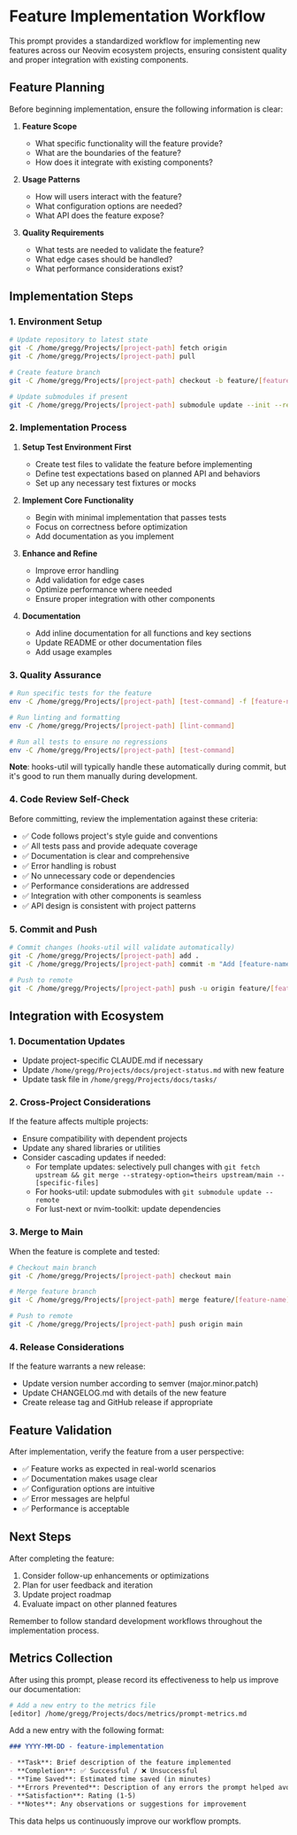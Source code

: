 # Feature Implementation Workflow

This prompt provides a standardized workflow for implementing new features across our Neovim ecosystem projects, ensuring consistent quality and proper integration with existing components.

## Feature Planning

Before beginning implementation, ensure the following information is clear:

1. **Feature Scope**
   - What specific functionality will the feature provide?
   - What are the boundaries of the feature?
   - How does it integrate with existing components?

2. **Usage Patterns**
   - How will users interact with the feature?
   - What configuration options are needed?
   - What API does the feature expose?

3. **Quality Requirements**
   - What tests are needed to validate the feature?
   - What edge cases should be handled?
   - What performance considerations exist?

## Implementation Steps

### 1. Environment Setup

```bash
# Update repository to latest state
git -C /home/gregg/Projects/[project-path] fetch origin
git -C /home/gregg/Projects/[project-path] pull

# Create feature branch
git -C /home/gregg/Projects/[project-path] checkout -b feature/[feature-name]

# Update submodules if present
git -C /home/gregg/Projects/[project-path] submodule update --init --recursive
```

### 2. Implementation Process

1. **Setup Test Environment First**
   - Create test files to validate the feature before implementing
   - Define test expectations based on planned API and behaviors
   - Set up any necessary test fixtures or mocks

2. **Implement Core Functionality**
   - Begin with minimal implementation that passes tests
   - Focus on correctness before optimization
   - Add documentation as you implement

3. **Enhance and Refine**
   - Improve error handling
   - Add validation for edge cases
   - Optimize performance where needed
   - Ensure proper integration with other components

4. **Documentation**
   - Add inline documentation for all functions and key sections
   - Update README or other documentation files
   - Add usage examples

### 3. Quality Assurance

```bash
# Run specific tests for the feature
env -C /home/gregg/Projects/[project-path] [test-command] -f [feature-name]

# Run linting and formatting
env -C /home/gregg/Projects/[project-path] [lint-command]

# Run all tests to ensure no regressions
env -C /home/gregg/Projects/[project-path] [test-command]
```

**Note**: hooks-util will typically handle these automatically during commit, but it's good to run them manually during development.

### 4. Code Review Self-Check

Before committing, review the implementation against these criteria:

- ✅ Code follows project's style guide and conventions
- ✅ All tests pass and provide adequate coverage
- ✅ Documentation is clear and comprehensive
- ✅ Error handling is robust
- ✅ No unnecessary code or dependencies
- ✅ Performance considerations are addressed
- ✅ Integration with other components is seamless
- ✅ API design is consistent with project patterns

### 5. Commit and Push

```bash
# Commit changes (hooks-util will validate automatically)
git -C /home/gregg/Projects/[project-path] add .
git -C /home/gregg/Projects/[project-path] commit -m "Add [feature-name] with [brief description]"

# Push to remote
git -C /home/gregg/Projects/[project-path] push -u origin feature/[feature-name]
```

## Integration with Ecosystem

### 1. Documentation Updates

- Update project-specific CLAUDE.md if necessary
- Update `/home/gregg/Projects/docs/project-status.md` with new feature
- Update task file in `/home/gregg/Projects/docs/tasks/`

### 2. Cross-Project Considerations

If the feature affects multiple projects:

- Ensure compatibility with dependent projects
- Update any shared libraries or utilities
- Consider cascading updates if needed:
  - For template updates: selectively pull changes with `git fetch upstream && git merge --strategy-option=theirs upstream/main -- [specific-files]`
  - For hooks-util: update submodules with `git submodule update --remote`
  - For lust-next or nvim-toolkit: update dependencies

### 3. Merge to Main

When the feature is complete and tested:

```bash
# Checkout main branch
git -C /home/gregg/Projects/[project-path] checkout main

# Merge feature branch
git -C /home/gregg/Projects/[project-path] merge feature/[feature-name]

# Push to remote
git -C /home/gregg/Projects/[project-path] push origin main
```

### 4. Release Considerations

If the feature warrants a new release:

- Update version number according to semver (major.minor.patch)
- Update CHANGELOG.md with details of the new feature
- Create release tag and GitHub release if appropriate

## Feature Validation

After implementation, verify the feature from a user perspective:

- ✅ Feature works as expected in real-world scenarios
- ✅ Documentation makes usage clear
- ✅ Configuration options are intuitive
- ✅ Error messages are helpful
- ✅ Performance is acceptable

## Next Steps

After completing the feature:

1. Consider follow-up enhancements or optimizations
2. Plan for user feedback and iteration
3. Update project roadmap
4. Evaluate impact on other planned features

Remember to follow standard development workflows throughout the implementation process.

## Metrics Collection

After using this prompt, please record its effectiveness to help us improve our documentation:

```bash
# Add a new entry to the metrics file
[editor] /home/gregg/Projects/docs/metrics/prompt-metrics.md
```

Add a new entry with the following format:

```markdown
### YYYY-MM-DD - feature-implementation

- **Task**: Brief description of the feature implemented
- **Completion**: ✅ Successful / ❌ Unsuccessful
- **Time Saved**: Estimated time saved (in minutes)
- **Errors Prevented**: Description of any errors the prompt helped avoid
- **Satisfaction**: Rating (1-5)
- **Notes**: Any observations or suggestions for improvement
```

This data helps us continuously improve our workflow prompts.
